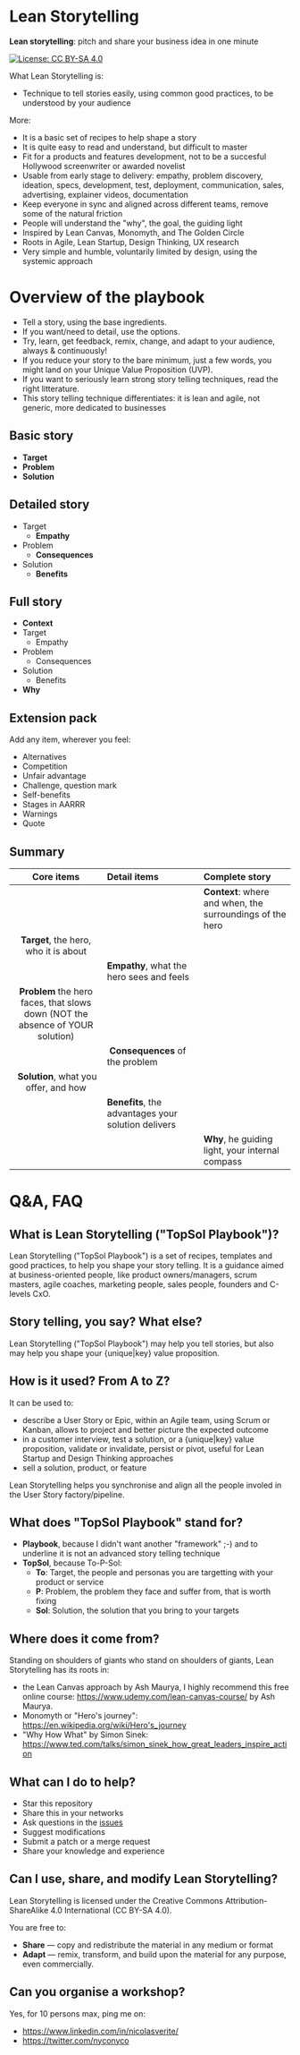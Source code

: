 # Lean Storytelling

**Lean storytelling**: pitch and share your business idea in one minute

[![License: CC BY-SA 4.0](https://img.shields.io/badge/License-CC%20BY--SA%204.0-lightgrey.svg)](http://creativecommons.org/licenses/by-sa/4.0/)

What Lean Storytelling is:

* Technique to tell stories easily, using common good practices, to be understood by your audience

More:

* It is a basic set of recipes to help shape a story
* It is quite easy to read and understand, but difficult to master
* Fit for a products and features development, not to be a succesful Hollywood screenwriter or awarded novelist
* Usable from early stage to delivery: empathy, problem discovery, ideation, specs, development, test, deployment, communication, sales, advertising, explainer videos, documentation
* Keep everyone in sync and aligned across different teams, remove some of the natural friction
* People will understand the "why", the goal, the guiding light
* Inspired by Lean Canvas, Monomyth, and The Golden Circle
* Roots in Agile, Lean Startup, Design Thinking, UX research
* Very simple and humble, voluntarily limited by design, using the systemic approach

# Overview of the playbook

* Tell a story, using the base ingredients.
* If you want/need to detail, use the options.
* Try, learn, get feedback, remix, change, and adapt to your audience, always & continuously!
* If you reduce your story to the bare minimum, just a few words, you might land on your Unique Value Proposition (UVP).
* If you want to seriously learn strong story telling techniques, read the right litterature.
* This story telling technique differentiates: it is lean and agile, not generic, more dedicated to businesses

## Basic story

* **Target**
* **Problem**
* **Solution**

## Detailed story

* Target
    * **Empathy**
* Problem
    * **Consequences**
* Solution
    * **Benefits**

## Full story

* **Context**
* Target
    * Empathy
* Problem
    * Consequences
* Solution
    * Benefits
* **Why**

## Extension pack

Add any item, wherever you feel:
* Alternatives
* Competition
* Unfair advantage
* Challenge, question mark
* Self-benefits
* Stages in AARRR
* Warnings
* Quote

## Summary

| Core items | Detail items | Complete story |
|:--:|:--|:--|
| | | **Context**: where and when, the surroundings of the hero| | 
| **Target**, the hero, who it is about |
|  | **Empathy**, what the hero sees and feels |
| **Problem** the hero faces, that slows down (NOT the absence of YOUR solution) | |
| | **Consequences** of the problem  |
| **Solution**, what you offer, and how |  |
| | **Benefits**, the advantages your solution delivers  |
| | | **Why**, he guiding light, your internal compass | |


# Q&A, FAQ

## What is Lean Storytelling ("TopSol Playbook")?

Lean Storytelling ("TopSol Playbook") is a set of recipes, templates and good practices, to help you shape your story telling. It is a guidance aimed at business-oriented people, like product owners/managers, scrum masters, agile coaches, marketing people, sales people, founders and C-levels CxO.

## Story telling, you say? What else?

Lean Storytelling ("TopSol Playbook") may help you tell stories, but also may help you shape your {unique|key} value proposition.

## How is it used? From A to Z?

It can be used to:
* describe a User Story or Epic, within an Agile team, using Scrum or Kanban, allows to project and better picture the expected outcome
* in a customer interview, test a solution, or a {unique|key} value proposition, validate or invalidate, persist or pivot, useful for Lean Startup and Design Thinking approaches
* sell a solution, product, or feature

Lean Storytelling helps you synchronise and align all the people involed in the User Story factory/pipeline.

## What does "TopSol Playbook" stand for?

* **Playbook**, because I didn't want another "framework" ;-) and to underline it is not an advanced story telling technique
* **TopSol**, because To-P-Sol:
  * **To**: Target, the people and personas you are targetting with your product or service
  * **P**: Problem, the problem they face and suffer from, that is worth fixing
  * **Sol**: Solution, the solution that you bring to your targets

## Where does it come from?

Standing on shoulders of giants who stand on shoulders of giants, Lean Storytelling has its roots in:
* the Lean Canvas approach by Ash Maurya, I highly recommend this free online course: https://www.udemy.com/lean-canvas-course/ by Ash Maurya.
* Monomyth or "Hero's journey": https://en.wikipedia.org/wiki/Hero's_journey
* "Why How What" by Simon Sinek: https://www.ted.com/talks/simon_sinek_how_great_leaders_inspire_action

## What can I do to help?

* Star this repository
* Share this in your networks
* Ask questions in the [issues](https://github.com/Nyco/TopSol-Playbook/issues)
* Suggest modifications
* Submit a patch or a merge request
* Share your knowledge and experience

## Can I use, share, and modify Lean Storytelling?

Lean Storytelling is licensed under the Creative Commons Attribution-ShareAlike 4.0 International (CC BY-SA 4.0).

You are free to:

* **Share** — copy and redistribute the material in any medium or format
* **Adapt** — remix, transform, and build upon the material
for any purpose, even commercially.

## Can you organise a workshop?

Yes, for 10 persons max, ping me on:
* https://www.linkedin.com/in/nicolasverite/
* https://twitter.com/nyconyco

